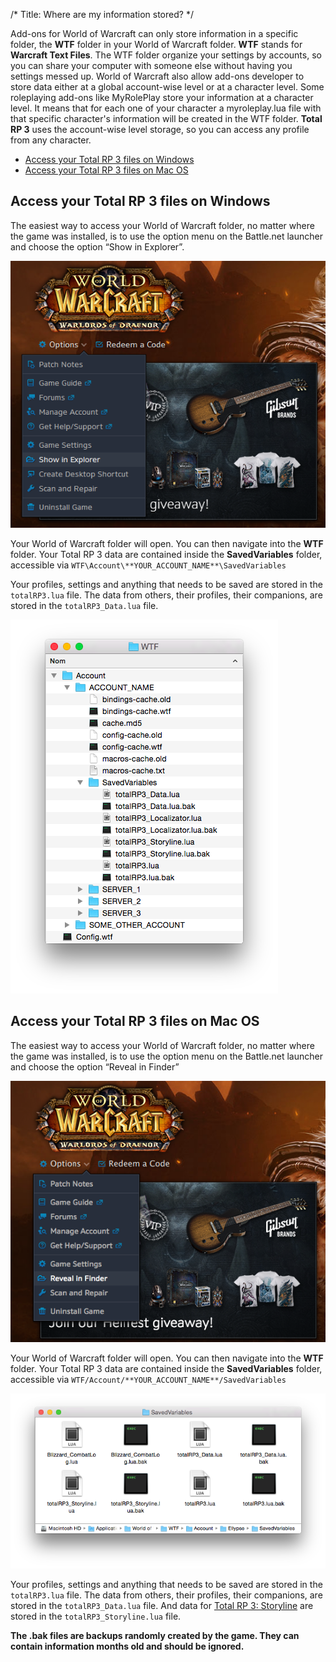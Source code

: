 /*
Title: Where are my information stored?
*/

Add-ons for World of Warcraft can only store information in a specific folder, the **WTF** folder in your World of Warcraft folder. **WTF** stands for **Warcraft Text Files**. The WTF folder organize your settings by accounts, so you can share your computer with someone else without having you settings messed up. World of Warcraft also allow add-ons developer to store data either at a global account-wise level or at a character level. Some roleplaying add-ons like MyRolePlay store your information at a character level. It means that for each one of your character a myroleplay.lua file with that specific character's information will be created in the WTF folder. **Total RP 3** uses the account-wise level storage, so you can access any profile from any character.

- [Access your Total RP 3 files on Windows](#windows)
- [Access your Total RP 3 files on Mac OS](#mac)

## <a name="windows"></a>Access your Total RP 3 files on Windows

The easiest way to access your World of Warcraft folder, no matter where the game was installed, is to use the option menu on the Battle.net launcher and choose the option “Show in Explorer”.

![Show World of Warcraft’s folder in the Explorer](windows_access_wow_folder.png)

Your World of Warcraft folder will open. You can then navigate into the **WTF** folder. Your Total RP 3 data are contained inside the **SavedVariables** folder, accessible via `WTF\Account\**YOUR_ACCOUNT_NAME**\SavedVariables`

Your profiles, settings and anything that needs to be saved are stored in the `totalRP3.lua` file. The data from others, their profiles, their companions, are stored in the `totalRP3_Data.lua` file.

![WTF folder organization](wtf_folder.png)

## <a name="mac"></a>Access your Total RP 3 files on Mac OS

The easiest way to access your World of Warcraft folder, no matter where the game was installed, is to use the option menu on the Battle.net launcher and choose the option “Reveal in Finder”

![Reveal World of Warcraft’s folder in the Finder](mac_access_wow_folder.png)

Your World of Warcraft folder will open. You can then navigate into the **WTF** folder. Your Total RP 3 data are contained inside the **SavedVariables** folder, accessible via `WTF/Account/**YOUR_ACCOUNT_NAME**/SavedVariables`

![Access the SavedVariables folder](mac_saved_variables.png)

Your profiles, settings and anything that needs to be saved are stored in the `totalRP3.lua` file. The data from others, their profiles, their companions, are stored in the `totalRP3_Data.lua` file. And data for [Total RP 3: Storyline](/wiki/modules/storyline) are stored in the `totalRP3_Storyline.lua` file.

**The .bak files are backups randomly created by the game. They can contain information months old and should be ignored.**
